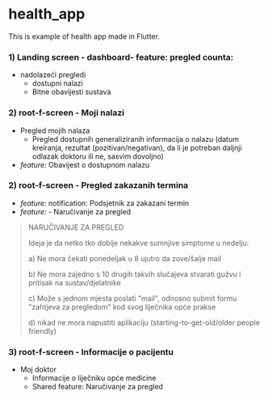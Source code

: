 # health_app
This is example of health app made in Flutter.
 
### **1) Landing screen - dashboard- feature: pregled counta:**
  - nadolazeći pregledi
    - dostupni nalazi
    - Bitne obavijesti sustava

### **2) root-f-screen - Moji nalazi**
  - Pregled mojih nalaza
    - Pregled dostupnih generaliziranih informacija o nalazu (datum kreiranja, rezultat (pozitivan/negativan), da li je potreban daljnji odlazak doktoru ili ne, sasvim dovoljno)
  - *feature:* Obavijest o dostupnom nalazu

### **2) root-f-screen -  Pregled zakazanih termina**
  - *feature:* notification: Podsjetnik za zakazani termin
  - *feature:* - Naručivanje za pregled

>NARUČIVANJE ZA PREGLED
> 
>Ideja je da netko tko dobije nekakve sumnjive simptome u nedelju:
>
> a) Ne mora čekati ponedeljak u 8 ujutro da zove/šalje mail
> 
> b) Ne mora zajedno s 10 drugih takvih slučajeva stvarati gužvu i pritisak na sustav/djelatnike
> 
> c) Može s jednom mjesta poslati "mail", odnosno submit formu "zahtjeva za pregledom" kod svog liječnika opće prakse
> 
> d) nikad ne mora napustiti aplikaciju (starting-to-get-old/older people friendly)

### **3) root-f-screen - Informacije o pacijentu**
  - Moj doktor
    - Informacije o liječniku opće medicine
    - Shared feature: Naručivanje za pregled
